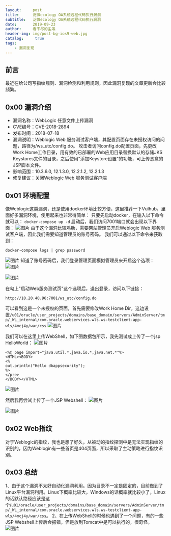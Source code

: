 ```yaml
---
layout:     post
title:      泛微ecology OA系统远程代码执行漏洞
subtitle:   泛微ecology OA系统远程代码执行漏洞
date:       2019-09-23
author:     看不尽的尘埃
header-img: img/post-bg-ios9-web.jpg
catalog: 	 true
tags:
    - 漏洞复现
---
```

## 前言
最近在给公司写指纹规则、漏洞检测和利用规则，因此漏洞复现的文章更新会比较频繁。
## 0x00 漏洞介绍
* 漏洞名称：WebLogic 任意文件上传漏洞
* CVE编号：CVE-2018-2894
* 发布时间：2018-07-18
* 漏洞说明：Weblogic Web 服务测试客户端，其配置页面存在未授权访问的问题，路径为/ws_utc/config.do。 攻击者访问config.do配置页面，先更改Work Home工作目录，用有效的已部署的Web应用目录替换默认的存储JKS Keystores文件的目录，之后使用"添加Keystore设置"的功能，可上传恶意的JSP脚本文件。
* 影响范围：10.3.6.0, 12.1.3.0, 12.2.1.2, 12.2.1.3
* 修复建议：关闭Weblogic Web 服务测试客户端



## 0x01 环境配置
像Weblogic这类漏洞，还是使用docker环境比较方便，这里推荐一下Vulhub，里面好多漏洞环境，使用起来也非常得简单：
只要先启动docker，在输入以下命令就可以：
`docker-compose up -d`
启动后，我们访问7001端口就会出现以下界面：
![图片](../../../../img/Weblogic_fileupload_1.png)
由于这个漏洞比较鸡肋，需要网站管理员开启Weblogic Web 服务测试客户端，因此我们需要知道管理员的账号密码。
我们可以通过以下命令来获取到：

```
docker-compose logs | grep password
```

![图片](../../../../img/Weblogic_fileupload_2.png)
知道了账号密码后，我们登录管理页面模拟管理员来开启这个选项：
![图片](../../../../img/Weblogic_fileupload_3.png)

![图片](../../../../img/Weblogic_fileupload_4.png)

在勾上"启动Web服务测试页"这个选项后，退出登录，访问以下链接：
```
http://10.20.40.96:7001/ws_utc/config.do
```
可以看到这是一个未授权的页面，首先需要修改Work Home Dir，这边设置`/u01/oracle/user_projects/domains/base_domain/servers/AdminServer/tmp/_WL_internal/com.oracle.webservices.wls.ws-testclient-app-wls/4mcj4y/war/css`
![图片](../../../../img/Weblogic_fileupload_5.png)


我们可以在这里上传WebShell，如下图数据包所示，我先测试成上传了一个jsp HelloWorld：
![图片](../../../../img/Weblogic_fileupload_6.png)

```
<%@ page import="java.util.*,java.io.*,java.net.*"%>
<HTML><BODY>
<%
out.println("Hello dbappsecurity");
%>
</pre>
</BODY></HTML>
```

![图片](../../../../img/Weblogic_fileupload_7.png)

然后我再尝试上传了一个JSP Webshell：
![图片](../../../../img/Weblogic_fileupload_8.png)

![图片](../../../../img/Weblogic_fileupload_9.png)

## 0x02 Web指纹
对于Weblogic的指纹，我也是想了好久，从被动的指纹探测中是无法实现指纹的识别的，因为Weblogin有一些首页是404页面，所以采取了主动策略进行指纹识别。

## 0x03 总结
1、由于这个漏洞不太好自动化漏洞利用。因为目录不一定是固定的，目前做到了Linux平台漏洞利用。Linux下概率比较大，Windows的话概率就比较小了，Linux的话默认路径应该是这个/`u01/oracle/user_projects/domains/base_domain/servers/AdminServer/tmp/_WL_internal/com.oracle.webservices.wls.ws-testclient-app-wls/4mcj4y/war/css`。
2、在上传WebShell的时候也遇到了一个问题，有的一些JSP Webshell上传后会报错，但是放到Tomcat中是可以执行的，很奇怪。
![图片](../../../../img/Weblogic_fileupload_10.png)






